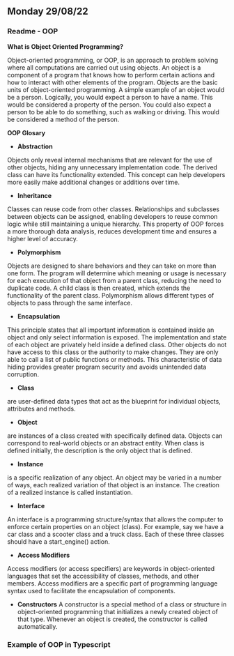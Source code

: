 ## Monday 29/08/22

### Readme - OOP

**What is Object Oriented Programming?**

Object-oriented programming, or OOP, is an approach to problem solving 
where all computations are carried out using objects. An object is a 
component of a program that knows how to perform certain actions and how 
to interact with other elements of the program. Objects are the basic units 
of object-oriented programming. A simple example of an object would be a 
person. Logically, you would expect a person to have a name. This would be 
considered a property of the person. You could also expect a person to be able
to do something, such as walking or driving. This would be considered a method
of the person.

**OOP Glosary**

- **Abstraction**
  
 Objects only reveal internal mechanisms that are relevant for the use of other objects, hiding any unnecessary implementation code. The derived class can have its functionality extended. This concept can help developers more easily make additional changes or additions over time.

- **Inheritance**

Classes can reuse code from other classes. Relationships and subclasses between objects can be assigned, enabling developers to reuse common logic while still maintaining a unique hierarchy. This property of OOP forces a more thorough data analysis, reduces development time and ensures a higher level of accuracy.

- **Polymorphism**

Objects are designed to share behaviors and they can take on more than one form. The program will determine which meaning or usage is necessary for each execution of that object from a parent class, reducing the need to duplicate code. A child class is then created, which extends the functionality of the parent class. Polymorphism allows different types of objects to pass through the same interface.

- **Encapsulation**

This principle states that all important information is contained inside an object and only select information is exposed. The implementation and state of each object are privately held inside a defined class. Other objects do not have access to this class or the authority to make changes. They are only able to call a list of public functions or methods. This characteristic of data hiding provides greater program security and avoids unintended data corruption.

- **Class**

are user-defined data types that act as the blueprint for individual objects, attributes and methods.

- **Object**

are instances of a class created with specifically defined data. Objects can correspond to real-world objects or an abstract entity. When class is defined initially, the description is the only object that is defined.

- **Instance**

is a specific realization of any object.
An object may be varied in a number of ways, each realized variation of that object is an instance.
The creation of a realized instance is called instantiation.

- **Interface**

An interface is a programming structure/syntax that allows the computer to enforce certain properties on an object (class). For example, say we have a car class and a scooter class and a truck class. Each of these three classes should have a start_engine() action.

- **Access Modifiers**

Access modifiers (or access specifiers) are keywords in object-oriented languages that set the accessibility of classes, methods, and other members. Access modifiers are a specific part of programming language syntax used to facilitate the encapsulation of components.

- **Constructors**
A constructor is a special method of a class or structure in object-oriented programming that initializes a newly created object of that type. Whenever an object is created, the constructor is called automatically.

### Example of OOP in Typescript

